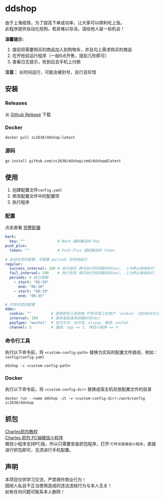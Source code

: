 # ddshop
由于上海疫情，为了提高下单成功率，让大家可以顺利吃上饭。  
此程序提供自动化抢购，若非难以存活，请给他人留一些机会！

**温馨提示:**  
1. 提前将需要购买的商品加入到购物车，并且勾上需求购买的商品
2. 在开抢前运行程序（一般6点开售，提前几秒即可）
3. 查看日志提示，抢到后去手机上付款

**注意：** 长时间运行，可能会被封号，且行且珍惜
## 安装
### Releases
从 [Github Release](https://github.com/zc2638/ddshop/releases) 下载
### Docker
```shell
docker pull zc2638/ddshop:latest
```
### 源码
```shell
go install github.com/zc2638/ddshop/cmd/ddshop@latest
```

## 使用

1. 创建配置文件`config.yaml`
2. 修改配置文件中的配置项
3. 执行程序

### 配置
点击查看 [完整配置](./config/config.yaml)
```yaml
bark:
  key: ""               # Bark 通知推送的 Key
push_plus:
  token: ""             # Push Plus 通知推送的 Token
  
# 自动任务的配置，不配置 periods 将持续执行
regular:
  success_interval: 100 # 执行成功 再次执行的间隔时间(ms), -1为停止继续执行
  fail_interval: 100    # 执行失败 再次执行的间隔时间(ms), -1为停止继续执行
  periods: # 执行周期
    - start: "05:59"
      end: "06:10"
    - start: "08:29"
      end: "08:35"

# 叮咚买菜的配置
ddmc:
  cookie: ""         # 使用抓包工具获取 叮咚买菜上的用户 `cookie` (DDXQSESSID)
  interval: 100      # 连续发起请求间隔时间(ms)
  payType: "wechat"  # 支付方式：支付宝、alipay、微信、wechat
  channel: 3         # 通道: app => 3, 微信小程序 => 4
```
### 命令行工具
执行以下命令前，将 `<custom-config-path>` 替换为实际的配置文件路径，例如：`config/config.yaml`
```shell
ddshop -c <custom-config-path>
```
### Docker
执行以下命令前，将 `<custom-config-dir>` 替换成宿主机存放配置文件的目录  
```shell
docker run --name ddshop -it -v <custom-config-dir>:/work/config zc2638/ddshop 
```

## 抓包
[Charles抓包教程](https://www.jianshu.com/p/ff85b3dac157)  
[Charles 抓包 PC端微信小程序](https://blog.csdn.net/z2181745/article/details/123002569)  
微信小程序支持PC版，所以只需要安装抓包程序，打开 `叮咚买菜微信小程序`，直接进行抓包即可，无须进行手机配置。

## 声明
本项目仅供学习交流，严禁用作商业行为！  
因他人私自不正当使用造成的违法违规行为与本人无关！  
如有任何问题可联系本人删除！